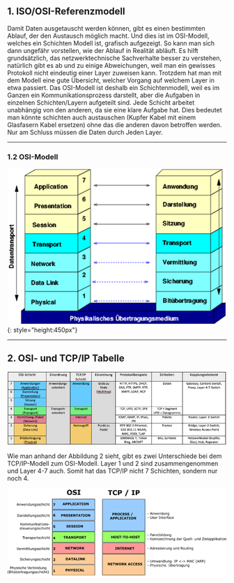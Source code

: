## 1. ISO/OSI-Referenzmodell

Damit Daten ausgetauscht werden können, gibt es einen bestimmten Ablauf, der den Austausch möglich macht. Und dies ist im OSI-Modell, welches ein Schichten Modell ist, grafisch aufgezeigt. So kann man sich dann ungefähr vorstellen, wie der Ablauf in Realität abläuft. Es hilft grundsätzlich, das netzwerktechnische Sachverhalte besser zu verstehen, natürlich gibt es ab und zu einige Abweichungen, weil man ein gewisses Protokoll nicht eindeutig einer Layer zuweisen kann. Trotzdem hat man mit dem Modell eine gute Übersicht, welcher Vorgang auf welchem Layer in etwa passiert.
Das OSI-Modell ist deshalb ein Schichtenmodell, weil es im Ganzen ein Kommunikationsprozess darstellt, aber die Aufgaben in einzelnen Schichten/Layern aufgeteilt sind. Jede Schicht arbeitet unabhängig von den anderen, da sie eine klare Aufgabe hat. Dies bedeutet man könnte schichten auch austauschen (Kupfer Kabel mit einem Glasfasern Kabel ersetzen) ohne das die anderen davon betroffen werden. Nur am Schluss müssen die Daten durch Jeden Layer.

---

### 1.2 OSI-Modell

![OSI-Modell](../../img/a/inf/Abbildung1.png){: style="height:450px"}

---

## 2. OSI- und TCP/IP Tabelle

![OSI- und TCP/IP](../../img/a/inf/Tabelle1.png)

Wie man anhand der Abbildung 2 sieht, gibt es zwei Unterschiede bei dem TCP/IP-Modell zum OSI-Modell. Layer 1 und 2 sind zusammengenommen und Layer 4-7 auch. Somit hat das TCP/IP nicht 7 Schichten, sondern nur noch 4.

![OSI und TCP/IP Modell](../../img/a/inf/Abbildung2.png)
